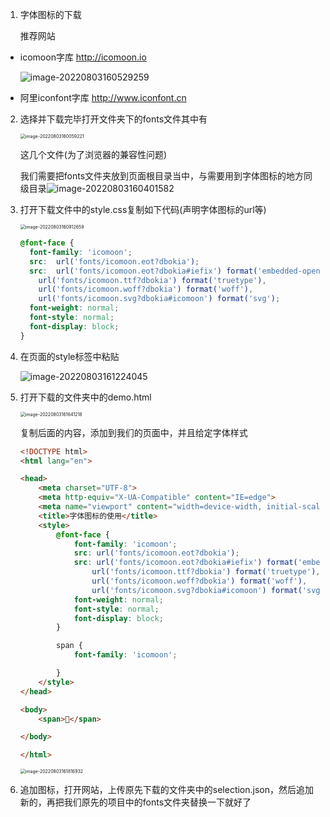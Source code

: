 1. 字体图标的下载

    推荐网站

- icomoon字库 http://icomoon.io

  ![image-20220803160529259](https://raw.githubusercontent.com/redyouzi/images-for-blog/main/img02/202208031605290.png)

- 阿里iconfont字库 http://www.iconfont.cn

2. 选择并下载完毕打开文件夹下的fonts文件其中有

   <img src="https://raw.githubusercontent.com/redyouzi/images-for-blog/main/img02/202208031600355.png" alt="image-20220803160059221" style="zoom:50%;" />

   这几个文件(为了浏览器的兼容性问题)

   我们需要把fonts文件夹放到页面根目录当中，与需要用到字体图标的地方同级目录![image-20220803160401582](https://raw.githubusercontent.com/redyouzi/images-for-blog/main/img02/202208031604637.png)

2. 打开下载文件中的style.css复制如下代码(声明字体图标的url等)

   <img src="https://raw.githubusercontent.com/redyouzi/images-for-blog/main/img02/202208031609690.png" alt="image-20220803160912659" style="zoom:50%;" />

   ```css
   @font-face {
     font-family: 'icomoon';
     src:  url('fonts/icomoon.eot?dbokia');
     src:  url('fonts/icomoon.eot?dbokia#iefix') format('embedded-opentype'),
       url('fonts/icomoon.ttf?dbokia') format('truetype'),
       url('fonts/icomoon.woff?dbokia') format('woff'),
       url('fonts/icomoon.svg?dbokia#icomoon') format('svg');
     font-weight: normal;
     font-style: normal;
     font-display: block;
   }
   ```

4. 在页面的style标签中粘贴

   ![image-20220803161224045](https://raw.githubusercontent.com/redyouzi/images-for-blog/main/img02/202208031612100.png)

5. 打开下载的文件夹中的demo.html

   <img src="https://raw.githubusercontent.com/redyouzi/images-for-blog/main/img02/202208031616279.png" alt="image-20220803161641218" style="zoom:50%;" />

   复制后面的内容，添加到我们的页面中，并且给定字体样式

   ```html
   <!DOCTYPE html>
   <html lang="en">
   
   <head>
       <meta charset="UTF-8">
       <meta http-equiv="X-UA-Compatible" content="IE=edge">
       <meta name="viewport" content="width=device-width, initial-scale=1.0">
       <title>字体图标的使用</title>
       <style>
           @font-face {
               font-family: 'icomoon';
               src: url('fonts/icomoon.eot?dbokia');
               src: url('fonts/icomoon.eot?dbokia#iefix') format('embedded-opentype'),
                   url('fonts/icomoon.ttf?dbokia') format('truetype'),
                   url('fonts/icomoon.woff?dbokia') format('woff'),
                   url('fonts/icomoon.svg?dbokia#icomoon') format('svg');
               font-weight: normal;
               font-style: normal;
               font-display: block;
           }
   
           span {
               font-family: 'icomoon';
   
           }
       </style>
   </head>
   
   <body>
       <span></span>
   
   </body>
   
   </html>
   ```

   <img src="https://raw.githubusercontent.com/redyouzi/images-for-blog/main/img02/202208031618005.png" alt="image-20220803161816932" style="zoom:50%;" />

6. 追加图标，打开网站，上传原先下载的文件夹中的selection.json，然后追加新的，再把我们原先的项目中的fonts文件夹替换一下就好了
